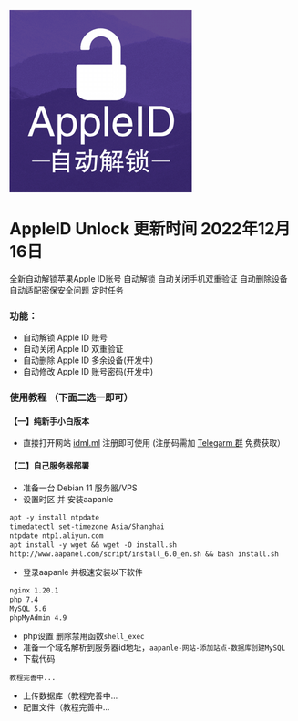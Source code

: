 
[![AppleID_Unlock.png](https://github.com/shadowrocketHelp/appleidUnlock/blob/main/img/apidun2.png?raw=true)]()

# AppleID Unlock 更新时间 2022年12月16日
全新自动解锁苹果Apple ID账号 自动解锁 自动关闭手机双重验证 自动删除设备 自动适配密保安全问题 定时任务

### 功能：
* 自动解锁 Apple ID 账号
* 自动关闭 Apple ID 双重验证
* 自动删除 Apple ID 多余设备(开发中)
* 自动修改 Apple ID 账号密码(开发中)

### 使用教程 （下面二选一即可）
#### 【一】纯新手小白版本
* 直接打开网站 [idml.ml](https://idml.ml) 注册即可使用 (注册码需加 [Telegarm 群](https://t.me/apidlock) 免费获取）

#### 【二】自己服务器部署
* 准备一台 Debian 11 服务器/VPS
* 设置时区 并 安装aapanle
```
apt -y install ntpdate
timedatectl set-timezone Asia/Shanghai
ntpdate ntp1.aliyun.com
apt install -y wget && wget -O install.sh http://www.aapanel.com/script/install_6.0_en.sh && bash install.sh

```
* 登录aapanle 并极速安装以下软件
```
nginx 1.20.1
php 7.4
MySQL 5.6
phpMyAdmin 4.9
```
* php设置 删除禁用函数```shell_exec```
* 准备一个域名解析到服务器id地址，```aapanle-网站-添加站点-数据库创建MySQL```
* 下载代码
```
教程完善中...
```
* 上传数据库（教程完善中...
* 配置文件（教程完善中...

